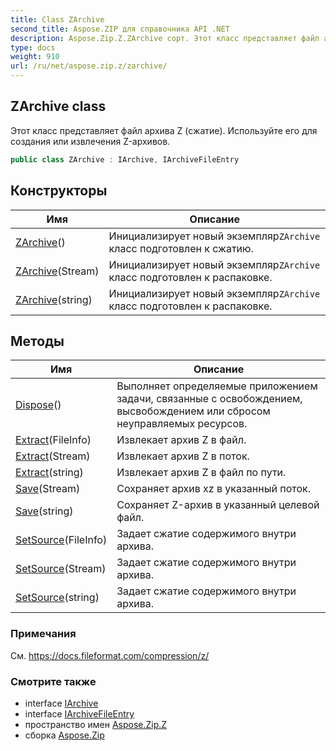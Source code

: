 ```yaml
---
title: Class ZArchive
second_title: Aspose.ZIP для справочника API .NET
description: Aspose.Zip.Z.ZArchive сорт. Этот класс представляет файл архива Z сжатие. Используйте его для создания или извлечения Zархивов.
type: docs
weight: 910
url: /ru/net/aspose.zip.z/zarchive/
---
```

## ZArchive class

Этот класс представляет файл архива Z (сжатие). Используйте его для создания или извлечения Z-архивов.

```csharp
public class ZArchive : IArchive, IArchiveFileEntry
```

## Конструкторы

| Имя | Описание |
| --- | --- |
| [ZArchive](zarchive/#constructor)() | Инициализирует новый экземпляр`ZArchive` класс подготовлен к сжатию. |
| [ZArchive](zarchive/#constructor_1)(Stream) | Инициализирует новый экземпляр`ZArchive` класс подготовлен к распаковке. |
| [ZArchive](zarchive/#constructor_2)(string) | Инициализирует новый экземпляр`ZArchive` класс подготовлен к распаковке. |

## Методы

| Имя | Описание |
| --- | --- |
| [Dispose](../../aspose.zip.z/zarchive/dispose/)() | Выполняет определяемые приложением задачи, связанные с освобождением, высвобождением или сбросом неуправляемых ресурсов. |
| [Extract](../../aspose.zip.z/zarchive/extract/#extract_1)(FileInfo) | Извлекает архив Z в файл. |
| [Extract](../../aspose.zip.z/zarchive/extract/#extract_2)(Stream) | Извлекает архив Z в поток. |
| [Extract](../../aspose.zip.z/zarchive/extract/#extract)(string) | Извлекает архив Z в файл по пути. |
| [Save](../../aspose.zip.z/zarchive/save/#save)(Stream) | Сохраняет архив xz в указанный поток. |
| [Save](../../aspose.zip.z/zarchive/save/#save_1)(string) | Сохраняет Z-архив в указанный целевой файл. |
| [SetSource](../../aspose.zip.z/zarchive/setsource/#setsource)(FileInfo) | Задает сжатие содержимого внутри архива. |
| [SetSource](../../aspose.zip.z/zarchive/setsource/#setsource_1)(Stream) | Задает сжатие содержимого внутри архива. |
| [SetSource](../../aspose.zip.z/zarchive/setsource/#setsource_2)(string) | Задает сжатие содержимого внутри архива. |

### Примечания

См. https://docs.fileformat.com/compression/z/

### Смотрите также

* interface [IArchive](../../aspose.zip/iarchive/)
* interface [IArchiveFileEntry](../../aspose.zip/iarchivefileentry/)
* пространство имен [Aspose.Zip.Z](../../aspose.zip.z/)
* сборка [Aspose.Zip](../../)


